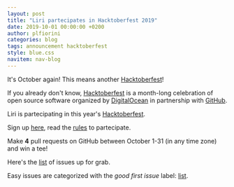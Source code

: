```yaml
---
layout: post
title: "Liri partecipates in Hacktoberfest 2019"
date: 2019-10-01 00:00:00 +0200
author: plfiorini
categories: blog
tags: announcement hacktoberfest
style: blue.css
navitem: nav-blog
---
```


It's October again! This means another [Hacktoberfest][hacktoberfest]!

If you already don't know, [Hacktoberfest][hacktoberfest] is a month-long celebration of open source software
organized by [DigitalOcean][digitalocean] in partnership with [GitHub][github].

Liri is partecipating in this year's [Hacktoberfest][hacktoberfest].

Sign up [here][hacktoberfest], read the [rules][partecipation_rules] to partecipate.

Make **4** pull requests on GitHub between October 1-31 (in any time zone) and win a tee!

Here's the [list][list] of issues up for grab.

Easy issues are categorized with the *good first issue* label: [list][easy_list].


[hacktoberfest]: https://hacktoberfest.digitalocean.com/
[digitalocean]: https://www.digitalocean.com/
[github]: https://github.com/
[list]: https://github.com/search?l=&q=label%3Ahacktoberfest+state%3Aopen+type%3Aissue+user%3Alirios&ref=advsearch&type=Issues&utf8=%E2%9C%93
[easy_list]: https://github.com/search?l=&q=user%3Alirios+state%3Aopen+label%3Ahacktoberfest+label%3A%22good+first+issue%22&ref=advsearch&type=Issues&utf8=%E2%9C%93
[partecipation_rules]: https://hacktoberfest.digitalocean.com/details#participation-rules
